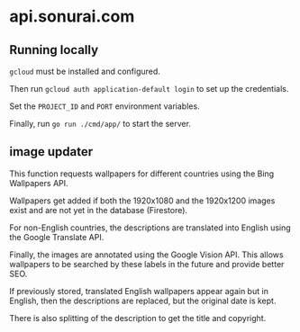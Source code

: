 # api.sonurai.com

## Running locally
`gcloud` must be installed and configured.

Then run `gcloud auth application-default login` to set up the credentials.

Set the `PROJECT_ID` and `PORT` environment variables.

Finally, run `go run ./cmd/app/` to start the server.

## image updater

This function requests wallpapers for different countries using the Bing Wallpapers API.

Wallpapers get added if both the 1920x1080 and the 1920x1200 images exist and are not yet in the database (Firestore).

For non-English countries, the descriptions are translated into English using the Google Translate API.

Finally, the images are annotated using the Google Vision API. This allows wallpapers to be searched by these labels in
the future and provide better SEO.

If previously stored, translated English wallpapers appear again but in English, then the descriptions are replaced,
but the original date is kept.

There is also splitting of the description to get the title and copyright.

